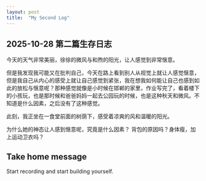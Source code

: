 ```yaml
---
layout: post
title:  "My Second Log"
---
```


## 2025-10-28 第二篇生存日志

今天的天气非常美丽，徐徐的微风与和煦的阳光，让人感觉到非常惬意。

但是我发现我可能又在批判自己，今天在路上看到别人从视觉上就让人感觉惬意，但是我自己从内心的感受上就让自己感觉到紧张，我在想我如何能让自己也感到如此的放松与惬意呢？那种感觉就像是小时候在邯郸的家里，作业写完了，看着楼下的小孩玩，也是那时候和爸爸妈妈一起去公园玩的时候，也是这种秋天和微风。不知道是什么因素，之后没有了这种感觉。

此刻，我正坐在一食堂前面的树荫下，感受着凉爽的风和温暖的阳光。

为什么她的神态让人感到惬意呢，究竟是什么因素？ 背包的原因吗？身体瘦，加上运动卫衣吗？ 

## Take home message

Start recording and start building yourself.